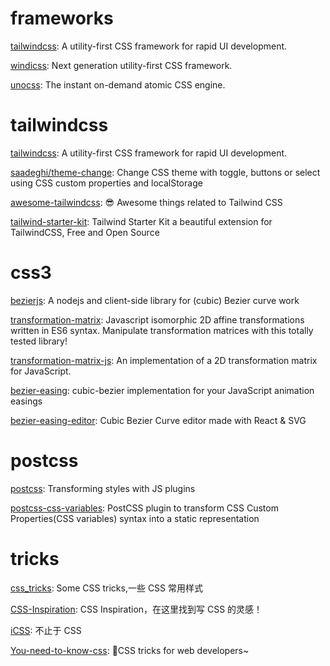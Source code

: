 # frameworks

[tailwindcss](https://github.com/tailwindlabs/tailwindcss): A utility-first CSS framework for rapid UI development.

[windicss](https://github.com/windicss/windicss): Next generation utility-first CSS framework.

[unocss](https://github.com/unocss/unocss): The instant on-demand atomic CSS engine.

# tailwindcss

[tailwindcss](https://github.com/tailwindlabs/tailwindcss): A utility-first CSS framework for rapid UI development.

[saadeghi/theme-change](https://github.com/saadeghi/theme-change): Change CSS theme with toggle, buttons or select using CSS custom properties and localStorage

[awesome-tailwindcss](https://github.com/aniftyco/awesome-tailwindcss): 😎 Awesome things related to Tailwind CSS

[tailwind-starter-kit](https://github.com/creativetimofficial/tailwind-starter-kit): Tailwind Starter Kit a beautiful extension for TailwindCSS, Free and Open Source


# css3

[bezierjs](https://github.com/Pomax/bezierjs): A nodejs and client-side library for (cubic) Bezier curve work

[transformation-matrix](https://github.com/chrvadala/transformation-matrix): Javascript isomorphic 2D affine transformations written in ES6 syntax. Manipulate transformation matrices with this totally tested library!

[transformation-matrix-js](https://github.com/leeoniya/transformation-matrix-js): An implementation of a 2D transformation matrix for JavaScript.

[bezier-easing](https://github.com/gre/bezier-easing): cubic-bezier implementation for your JavaScript animation easings 

[bezier-easing-editor](https://github.com/gre/bezier-easing-editor): Cubic Bezier Curve editor made with React & SVG

# postcss

[postcss](https://github.com/postcss/postcss): Transforming styles with JS plugins

[postcss-css-variables](https://github.com/MadLittleMods/postcss-css-variables): PostCSS plugin to transform CSS Custom Properties(CSS variables) syntax into a static representation

# tricks

[css_tricks](https://github.com/QiShaoXuan/css_tricks): Some CSS tricks,一些 CSS 常用样式

[CSS-Inspiration](https://github.com/chokcoco/CSS-Inspiration): CSS Inspiration，在这里找到写 CSS 的灵感！

[iCSS](https://github.com/chokcoco/iCSS): 不止于 CSS

[You-need-to-know-css](https://github.com/l-hammer/You-need-to-know-css): 💄CSS tricks for web developers~

